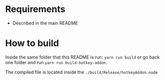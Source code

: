 # Requirements

-   Described in the main README

# How to build

Inside the same folder that this README is run: `yarn run build` or go back one folder and run `yarn run build-hotkey-addon`.

The compiled file is located inside the `./build/Release/hotkeyAddon.node`
